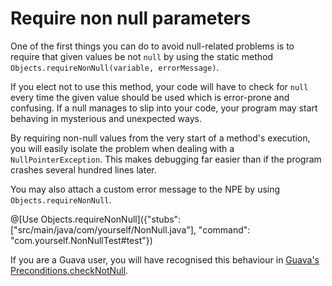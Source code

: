 # Require non null parameters

One of the first things you can do to avoid null-related problems is to require that given values be not `null` by using the static method `Objects.requireNonNull(variable, errorMessage)`.

If you elect not to use this method, your code will have to check for `null` every time the given value should be used which is error-prone and confusing. If a null manages to slip into your code, your program may start behaving in mysterious and unexpected ways.

By requiring non-null values from the very start of a method's execution, you will easily isolate the problem when dealing with a `NullPointerException`. This makes debugging far easier than if the program crashes several hundred lines later.

You may also attach a custom error message to the NPE by using ```Objects.requireNonNull```.

@[Use Objects.requireNonNull]({"stubs": ["src/main/java/com/yourself/NonNull.java"], "command": "com.yourself.NonNullTest#test"})

If you are a Guava user, you will have recognised this behaviour in [Guava's Preconditions.checkNotNull](http://google.github.io/guava/releases/snapshot/api/docs/com/google/common/base/Preconditions.html#checkNotNull-T-).


